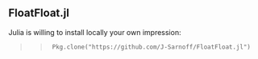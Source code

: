 ## FloatFloat.jl



Julia is willing to install locally your own impression:  
> >      Pkg.clone("https://github.com/J-Sarnoff/FloatFloat.jl")
